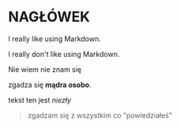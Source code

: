 # NAGŁÓWEK

I really like using Markdown.

I really don't like using Markdown.

Nie wiem nie znam się

zgadza się **mądra osobo**.

tekst ten jest *niezły*

> zgadzam się z wszystkim co "powiedziałeś"
